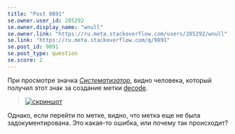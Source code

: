 ```yaml
---
title: "Post 9891"
se.owner.user_id: 285292
se.owner.display_name: "wnull"
se.owner.link: "https://ru.meta.stackoverflow.com/users/285292/wnull"
se.link: "https://ru.meta.stackoverflow.com/q/9891"
se.post_id: 9891
se.post_type: question
se.score: 2
---
```

<p>При просмотре значка <a href="https://ru.stackoverflow.com/help/badges/11/taxonomist"><em>Систематизатор</em></a>, видно человека, который получил этот знак за создание метки <a href="https://ru.stackoverflow.com/questions/tagged/decode" class="post-tag" title="показать вопросы с меткой [decode]" rel="tag">decode</a>. </p>

<blockquote>
  <p><a href="https://i.stack.imgur.com/7IOqo.png" rel="nofollow noreferrer"><img src="https://i.stack.imgur.com/7IOqo.png" alt="скриншот"></a></p>
</blockquote>

<p>Однако, если перейти по метке, видно, что метка еще не была задокументирована. Это какая-то ошибка, или почему так происходит?</p>
